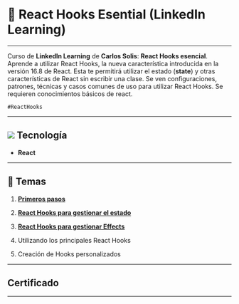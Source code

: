 # :star2: React Hooks Esential (LinkedIn Learning)

---

Curso de **LinkedIn Learning** de **Carlos Solis**: **React Hooks esencial**. Aprende a utilizar React Hooks, la nueva característica introducida en la versión 16.8 de React. Esta te permitirá utilizar el estado (**state**) y otras características de React sin escribir una clase. Se ven configuraciones, patrones, técnicas y casos comunes de uso para utilizar React Hooks. Se requieren conocimientos básicos de react.

```#ReactHooks```

---

## <img src="https://img.icons8.com/plasticine/40/null/react.png"/> Tecnología

- **React**

---

## :book: Temas

1. [**Primeros pasos**](https://github.com/eugenia1984/react-varios-cursos/tree/main/05_react_hook_esencial/primeros_pasos)

2. [**React Hooks para gestionar el estado**](https://github.com/eugenia1984/react-varios-cursos/tree/main/05_react_hook_esencial/gestionar_estado)

3. [**React Hooks para gestionar Effects**](https://github.com/eugenia1984/react-varios-cursos/tree/main/05_react_hook_esencial/effects_en_react)

4. Utilizando los principales React Hooks

5. Creación de Hooks personalizados

---

## Certificado

---
